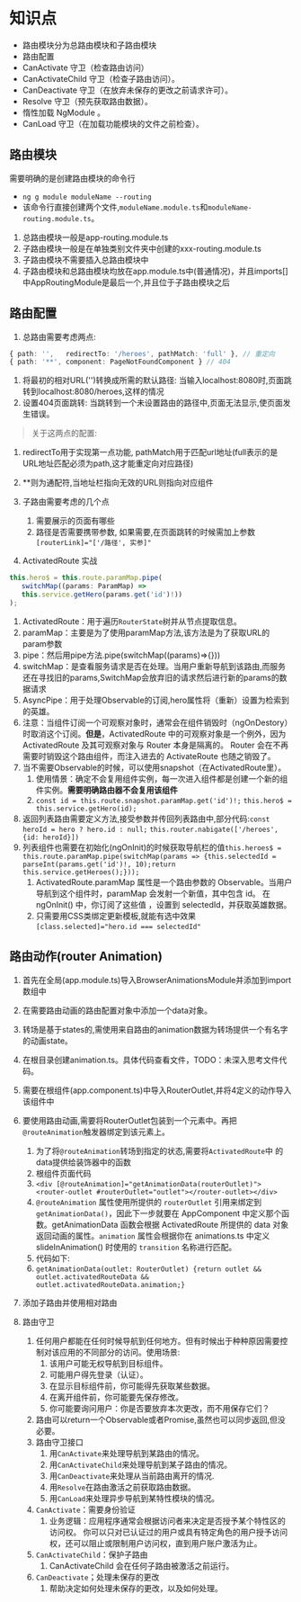 # 知识点
- 路由模块分为总路由模块和子路由模块
- 路由配置
- CanActivate 守卫（检查路由访问）
- CanActivateChild 守卫（检查子路由访问）。
- CanDeactivate 守卫（在放弃未保存的更改之前请求许可）。
- Resolve 守卫（预先获取路由数据）。
- 惰性加载 NgModule 。
- CanLoad 守卫（在加载功能模块的文件之前检查）。

## 路由模块 
需要明确的是创建路由模块的命令行
- `ng g module moduleName --routing`
- 该命令行直接创建两个文件,`moduleName.module.ts`和`moduleName-routing.module.ts`。

1. 总路由模块一般是app-routing.module.ts
2. 子路由模块一般是在单独类别文件夹中创建的xxx-routing.module.ts
3. 子路由模块不需要插入总路由模块中
4. 子路由模块和总路由模块均放在app.module.ts中(普通情况)，并且imports[]中AppRoutingModule是最后一个,并且位于子路由模块之后

## 路由配置
1. 总路由需要考虑两点:
```ts
{ path: '',   redirectTo: '/heroes', pathMatch: 'full' }, // 重定向
{ path: '**', component: PageNotFoundComponent } // 404
```
   1. 将最初的相对URL('')转换成所需的默认路径: 当输入localhost:8080时,页面跳转到localhost:8080/heroes,这样的情况
   2. 设置404页面跳转: 当跳转到一个未设置路由的路径中,页面无法显示,使页面发生错误。
   
   > 关于这两点的配置: 
   1. redirectTo用于实现第一点功能, pathMatch用于匹配url地址(full表示的是URL地址匹配必须为path,这才能重定向对应路径)
   2. **则为通配符,当地址栏指向无效的URL则指向对应组件

2. 子路由需要考虑的几个点
   1. 需要展示的页面有哪些
   2. 路径是否需要携带参数, 如果需要,在页面跳转的时候需加上参数`[routerLink]="['/路径', 实参]"`

3. ActivatedRoute 实战
```ts
this.hero$ = this.route.paramMap.pipe(
   switchMap((params: ParamMap) =>
   this.service.getHero(params.get('id')!))
);
```
   1. ActivatedRoute：用于遍历`RouterState`树并从节点提取信息。
   2. paramMap：主要是为了使用paramMap方法,该方法是为了获取URL的param参数
   3. pipe：然后用pipe方法.pipe(switchMap((params)=>{}))
   4. switchMap：是查看服务请求是否在处理。当用户重新导航到该路由,而服务还在寻找旧的params,SwitchMap会放弃旧的请求然后进行新的params的数据请求
   5. AsyncPipe：用于处理Observable的订阅,hero属性将（重新）设置为检索到的英雄。
   6. 注意：当组件订阅一个可观察对象时，通常会在组件销毁时（ngOnDestory）时取消这个订阅。**但是**，ActivatedRoute 中的可观察对象是一个例外，因为 ActivatedRoute 及其可观察对象与 Router 本身是隔离的。 Router 会在不再需要时销毁这个路由组件，而注入进去的 ActivateRoute 也随之销毁了。
   7. 当不需要Observable的时候，可以使用snapshot（在ActivatedRoute里）。
      1. 使用情景：确定不会复用组件实例，每一次进入组件都是创建一个新的组件实例。**需要明确路由器不会复用该组件**
      2. `const id = this.route.snapshot.paramMap.get('id')!;` `this.hero$ = this.service.getHero(id);`
   8. 返回列表路由需要定义方法,接受参数并传回列表路由中,部分代码:`const heroId = hero ? hero.id : null;` `this.router.nabigate(['/heroes', {id: heroId}])`
   9. 列表组件也需要在初始化(ngOnInit)的时候获取导航栏的值`this.heroes$ = this.route.paramMap.pipe(switchMap(params => {this.selectedId = parseInt(params.get('id')!, 10);return this.service.getHeroes();}));`
      1. ActivatedRoute.paramMap 属性是一个路由参数的 Observable。当用户导航到这个组件时，paramMap 会发射一个新值，其中包含 id。 在 ngOnInit() 中，你订阅了这些值 ，设置到 selectedId，并获取英雄数据。
      2. 只需要用CSS类绑定更新模板,就能有选中效果`[class.selected]="hero.id === selectedId"`

## 路由动作(router Animation)
   1. 首先在全局(app.module.ts)导入BrowserAnimationsModule并添加到import数组中
   2. 在需要路由动画的路由配置对象中添加一个data对象。
   3. 转场是基于states的,需使用来自路由的animation数据为转场提供一个有名字的动画state。
   4. 在根目录创建animation.ts。具体代码查看文件，TODO：未深入思考文件代码。
   5. 需要在根组件(app.component.ts)中导入RouterOutlet,并将4定义的动作导入该组件中
   6. 要使用路由动画,需要将RouterOutlet包装到一个元素中。再把`@routeAnimation`触发器绑定到该元素上。
      1. 为了将`@routeAnimation`转场到指定的状态,需要将`ActivatedRoute`中 的data提供给装饰器中的函数
      2. 根组件页面代码
      3. `<div [@routeAnimation]="getAnimationData(routerOutlet)"><router-outlet #routerOutlet="outlet"></router-outlet></div>`
      4. `@routeAnimation` 属性使用所提供的 `routerOutlet` 引用来绑定到 `getAnimationData()`，因此下一步就要在 AppComponent 中定义那个函数。getAnimationData 函数会根据 ActivatedRoute 所提供的 data 对象返回动画的属性。`animation` 属性会根据你在 animations.ts 中定义 slideInAnimation() 时使用的 `transition` 名称进行匹配。
      5. 代码如下:
      6. `getAnimationData(outlet: RouterOutlet) {return outlet && outlet.activatedRouteData && outlet.activatedRouteData.animation;}`

5. 添加子路由并使用相对路由



6. 路由守卫
   1. 任何用户都能在任何时候导航到任何地方。但有时候出于种种原因需要控制对该应用的不同部分的访问。使用场景:
      1. 该用户可能无权导航到目标组件。
      2. 可能用户得先登录（认证）。
      3. 在显示目标组件前，你可能得先获取某些数据。
      4. 在离开组件前，你可能要先保存修改。
      5. 你可能要询问用户：你是否要放弃本次更改，而不用保存它们？
   2. 路由可以return一个Observable<boolean>或者Promise<boolean>,虽然也可以同步返回,但没必要。
   3. 路由守卫接口
      1. 用`CanActivate`来处理导航到某路由的情况。
      2. 用`CanActivateChild`来处理导航到某子路由的情况。
      3. 用`CanDeactivate`来处理从当前路由离开的情况.
      4. 用`Resolve`在路由激活之前获取路由数据。
      5. 用`CanLoad`来处理异步导航到某特性模块的情况。
   4. `CanActivate`：需要身份验证
      1. 业务逻辑：应用程序通常会根据访问者来决定是否授予某个特性区的访问权。 你可以只对已认证过的用户或具有特定角色的用户授予访问权，还可以阻止或限制用户访问权，直到用户账户激活为止。
   5. `CanActivateChild`：保护子路由
      1. CanActivateChild 会在任何子路由被激活之前运行。
   6. `CanDeactivate`；处理未保存的更改
      1. 帮助决定如何处理未保存的更改，以及如何处理。
